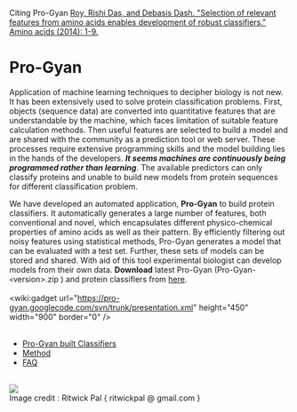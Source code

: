 Citing Pro-Gyan <a href='http://link.springer.com/article/10.1007/s00726-014-1697-z'>Roy, Rishi Das, and Debasis Dash. "Selection of relevant features from amino acids enables development of robust classifiers." Amino acids (2014): 1-9.</a>

# Pro-Gyan #
Application of machine learning techniques to decipher biology is not new. It has been extensively used to solve protein classification problems. First, objects (sequence data) are converted into quantitative features that are understandable by the machine, which faces limitation of suitable feature calculation methods. Then useful features are selected to build a model and are shared with the community as a prediction tool or web server. These processes require extensive programming skills and the model building lies in the hands of the developers. _**It seems machines are continuously being programmed rather than learning**_. The available predictors can only classify proteins and unable to build new models from protein sequences for different classification problem. <br>

We have developed an automated application, <b>Pro-Gyan</b> to build protein classifiers. It automatically generates a large number of features, both conventional and novel, which encapsulates different physico-chemical properties of amino acids as well as their pattern. By efficiently filtering out noisy features using statistical methods, Pro-Gyan generates a model that can be evaluated with a test set. Further, these sets of models can be stored and shared. With aid of this tool experimental biologist can develop models from their own data. <b>Download</b> latest Pro-Gyan (Pro-Gyan-<code>&lt;</code>version>.zip ) and protein classifiers from <a href='https://sourceforge.net/projects/progyan/files/'>here</a>.<br>
<br>
<wiki:gadget url="https://pro-gyan.googlecode.com/svn/trunk/presentation.xml" height="450" width="900" border="0" /><br>
<br>
<ul><li><a href='http://code.google.com/p/pro-gyan/wiki/Protein_Classifiers'>Pro-Gyan built Classifiers</a>
</li><li><a href='http://code.google.com/p/pro-gyan/wiki/Method'>Method</a>
</li><li><a href='http://code.google.com/p/pro-gyan/wiki/FAQ'>FAQ</a></li></ul>

<br> <img src='http://pro-gyan.googlecode.com/files/Main_window.png' /> <br>
Image credit : Ritwick Pal { ritwickpal @ gmail.com }